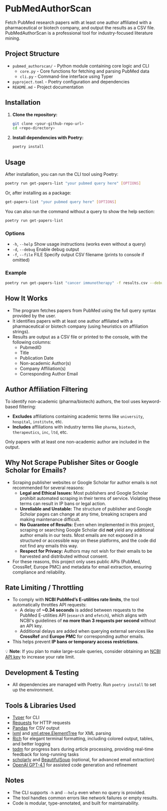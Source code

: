 # PubMedAuthorScan

Fetch PubMed research papers with at least one author affiliated with a pharmaceutical or biotech company, and output the results as a CSV file. PubMedAuthorScan is a professional tool for industry-focused literature mining.

## Project Structure

- `pubmed_authorscan/` - Python module containing core logic and CLI
  - `core.py` - Core functions for fetching and parsing PubMed data
  - `cli.py` - Command-line interface using Typer
- `pyproject.toml` - Poetry configuration and dependencies
- `README.md` - Project documentation

## Installation

1. **Clone the repository:**
   ```bash
   git clone <your-github-repo-url>
   cd <repo-directory>
   ```

2. **Install dependencies with Poetry:**
   ```bash
   poetry install
   ```

## Usage

After installation, you can run the CLI tool using Poetry:

```bash
poetry run get-papers-list "your pubmed query here" [OPTIONS]
```

Or, after installing as a package:

```bash
get-papers-list "your pubmed query here" [OPTIONS]
```

You can also run the command without a query to show the help section:

```bash
poetry run get-papers-list
```

### Options

- `-h`, `--help`         Show usage instructions (works even without a query)
- `-d`, `--debug`        Enable debug output
- `-f`, `--file` FILE    Specify output CSV filename (prints to console if omitted)

### Example

```bash
poetry run get-papers-list "cancer immunotherapy" -f results.csv --debug
```

## How It Works

- The program fetches papers from PubMed using the full query syntax provided by the user.
- It identifies papers with at least one author affiliated with a pharmaceutical or biotech company (using heuristics on affiliation strings).
- Results are output as a CSV file or printed to the console, with the following columns:
  - PubmedID
  - Title
  - Publication Date
  - Non-academic Author(s)
  - Company Affiliation(s)
  - Corresponding Author Email

## Author Affiliation Filtering

To identify non-academic (pharma/biotech) authors, the tool uses keyword-based filtering:

- **Excludes** affiliations containing academic terms like `university`, `hospital`, `institute`, etc.
- **Includes** affiliations with industry terms like `pharma`, `biotech`, `therapeutics`, `inc`, `ltd`, etc.

Only papers with at least one non-academic author are included in the output.


## Why Not Scrape Publisher Sites or Google Scholar for Emails?
- Scraping publisher websites or Google Scholar for author emails is not recommended for several reasons:
  - **Legal and Ethical Issues:** Most publishers and Google Scholar prohibit automated scraping in their terms of service. Violating these terms can result in IP bans or legal action.
  - **Unreliable and Unstable:** The structure of publisher and Google Scholar pages can change at any time, breaking scrapers and making maintenance difficult.
  - **No Guarantee of Results:** Even when implemented in this project, scraping or searching Google Scholar did **not** yield any additional author emails in our tests. Most emails are not exposed in a structured or accessible way on these platforms, and the code did not find any emails this way.
  - **Respect for Privacy:** Authors may not wish for their emails to be harvested and distributed without consent.
- For these reasons, this project only uses public APIs (PubMed, CrossRef, Europe PMC) and metadata for email extraction, ensuring compliance and reliability.

## Rate Limiting / Throttling

- To comply with **NCBI PubMed’s E-utilities rate limits**, the tool automatically throttles API requests:
  - A delay of **~0.34 seconds** is added between requests to the PubMed E-utilities API (`esearch` and `efetch`), which aligns with NCBI's guidelines of **no more than 3 requests per second** without an API key.
  - Additional delays are added when querying external services like **CrossRef** and **Europe PMC** for corresponding author emails.
- This helps prevent **IP bans or temporary access restrictions**.

💡 **Note**: If you plan to make large-scale queries, consider obtaining an [NCBI API key](https://www.ncbi.nlm.nih.gov/account/settings/) to increase your rate limit.


## Development & Testing

- All dependencies are managed with Poetry. Run `poetry install` to set up the environment.

## Tools & Libraries Used

- [Typer](https://typer.tiangolo.com/) for CLI
- [Requests](https://docs.python-requests.org/) for HTTP requests
- [Pandas](https://pandas.pydata.org/) for CSV output
- [lxml](https://lxml.de/) and [xml.etree.ElementTree](https://docs.python.org/3/library/xml.etree.elementtree.html) for XML parsing
- [Rich](https://rich.readthedocs.io/) for elegant terminal formatting, including colored output, tables, and better logging
- [tqdm](https://tqdm.github.io/) for progress bars during article processing, providing real-time feedback for long-running tasks
- [scholarly](https://github.com/scholarly-python-package/scholarly) and [BeautifulSoup](https://www.crummy.com/software/BeautifulSoup/) (optional, for advanced email extraction)
- [OpenAI GPT-4.1](https://openai.com/) for assisted code generation and refinement


## Notes

- The CLI supports `-h` and `--help` even when no query is provided.
- The tool handles common errors like network failures or empty results.
- Code is modular, type-annotated, and built for maintainability.
